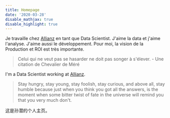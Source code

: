 ```yaml
---
title: Homepage
date: '2020-03-28'
disable_mathjax: true
disable_highlight: true
---
```


Je travaille chez [Allianz](https://www.allianz.fr/) en tant que Data Scientist. J'aime la data et j'aime l'analyse. J'aime aussi le développement. Pour moi, la vision de la Production et ROI est très importante.
> Celui qui ne veut pas se hasarder ne doit pas songer à s'élever. - Une citation de Chevalier de Méré

I'm a Data Scientist working at [Allianz](https://www.allianz.fr/).

> Stay hungry, stay young, stay foolish, stay curious, and above all, stay humble because just when you think you got all the answers, is the moment when some bitter twist of fate in the universe will remind you that you very much don't.

这是孙潜的个人主页。




<script type="text/javascript" id="clustrmaps" src="//cdn.clustrmaps.com/map_v2.js?d=779flWER9ePBEmCwSBGmsNamIlYtGiksN8lzyiGWfGA&cl=ffffff&w=a"></script>